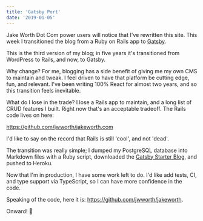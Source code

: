 ```yaml
---
title: 'Gatsby Port'
date: '2019-01-05'
---
```


Jake Worth Dot Com power users will notice that I've rewritten this site. This
week I transitioned the blog from a Ruby on Rails app to
[Gatsby](https://www.gatsbyjs.org/).

This is the third version of my blog; in five years it's transitioned from
WordPress to Rails, and now, to Gatsby.

Why change? For me, blogging has a side benefit of giving me my own CMS to
maintain and tweak. I feel driven to have that platform be cutting edge, fun,
and relevant. I've been writing 100% React for almost two years, and so this
transition feels inevitable.

What do I lose in the trade? I lose a Rails app to maintain, and a long list of
CRUD features I built. Right now that's an acceptable tradeoff. The Rails code
lives on here:

https://github.com/jwworth/jakeworth.com
 
I'd like to say on the record that Rails is still 'cool', and not 'dead'.

The transition was really simple; I dumped my PostgreSQL database into Markdown
files with a Ruby script, downloaded the [Gatsby Starter
Blog](https://github.com/gatsbyjs/gatsby-starter-blog), and pushed to Heroku.

Now that I'm in production, I have some work left to do. I'd like add tests,
CI, and type support via TypeScript, so I can have more confidence in the code.

Speaking of the code, here it is: https://github.com/jwworth/jakeworth.

Onward! 🎉
